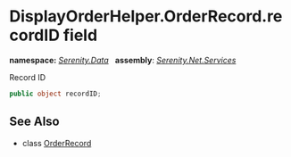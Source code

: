 # DisplayOrderHelper.OrderRecord.recordID field
**namespace:** *[Serenity.Data](../../README.md#serenity.data-namespace)*   **assembly**: *[Serenity.Net.Services](../../README.md)*

Record ID

```csharp
public object recordID;
```

## See Also

* class [OrderRecord](../DisplayOrderHelper.OrderRecord.md)
